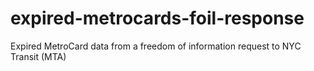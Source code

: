 # expired-metrocards-foil-response
Expired MetroCard data from a freedom of information request to NYC Transit (MTA)
